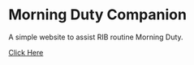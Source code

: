 # Morning Duty Companion
A simple website to assist RIB routine Morning Duty.

[Click Here](https://mdc.zyf.ninja/)
